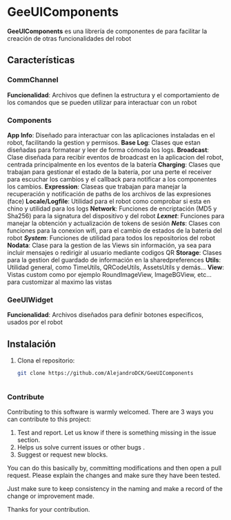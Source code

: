 # GeeUIComponents

**GeeUIComponents** es una librería de componentes de para facilitar la creación de otras funcionalidades del robot

## Características

### CommChannel

**Funcionalidad**: Archivos que definen la estructura y el comportamiento de los comandos que se pueden utilizar para interactuar con un robot

### Components

**App Info**: Diseñado para interactuar con las aplicaciones instaladas en el robot, facilitando la gestion y permisos.
**Base Log**: Clases que estan diseñadas para formatear y leer de forma cómoda los logs.
**Broadcast**: Clase diseñada para recibir eventos de broadcast en la aplicacion del robot, centrada principalmente en los eventos de la batería
**Charging**: Clases que trabajan para gestionar el estado de la batería, por una perte el receiver para escuchar los cambios y el callback para notificar a los componentes los cambios.
**Expression**: Claseas que trabajan para manejar la recuperación y notificación de paths de los archivos de las expresiones (face)
**Locale/Logfile**: Utilidad para el robot como comprobar si esta en chino y utilidad para los logs
**Network**: Funciones de encriptación (MD5 y Sha256) para la signatura del dispositivo y del robot
***Lexnet***: Funciones para manejar la obtención y actualización de tokens de sesión
***Nets***: Clases con funciones para la conexion wifi, para el cambio de estados de la bateria del robot
***System***: Funciones de utilidad para todos los repositorios del robot
**Nodata**: Clase para la gestion de las Views sin información, ya sea para incluir mensajes o redirigir al usuario mediante codigos QR
**Storage**: Clases para la gestion del guardado de información en la sharedpreferences
**Utils**: Utilidad general, como TimeUtils, QRCodeUtils, AssetsUtils y demás...
**View**: Vistas custom como por ejemplo RoundImageView, ImageBGView, etc... para customizar al maximo las vistas

### GeeUIWidget

**Funcionalidad**: Archivos diseñados para definir botones especificos, usados por el robot

## Instalación

1. Clona el repositorio:
   ```bash
   git clone https://github.com/AlejandroDCK/GeeUIComponents



### Contribute

Contributing to this software is warmly welcomed. There are 3 ways you can contribute to this project:

1. Test and report. Let us know if there is something missing in the issue section.
2. Helps us solve current issues or other bugs .
3. Suggest or request new blocks.

You can do this basically by, committing modifications and then open a pull request. Please explain the changes and make sure they have been tested.

Just make sure to keep consistency in the naming and make a record of the change or improvement made.

 Thanks for your contribution.
